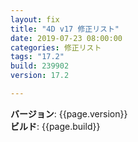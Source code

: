 ```yaml
---
layout: fix
title: "4D v17 修正リスト"
date: 2019-07-23 08:00:00
categories: 修正リスト
tags: "17.2"  
build: 239902
version: 17.2

---
```


**バージョン**: {{page.version}}  
**ビルド**: {{page.build}}  

